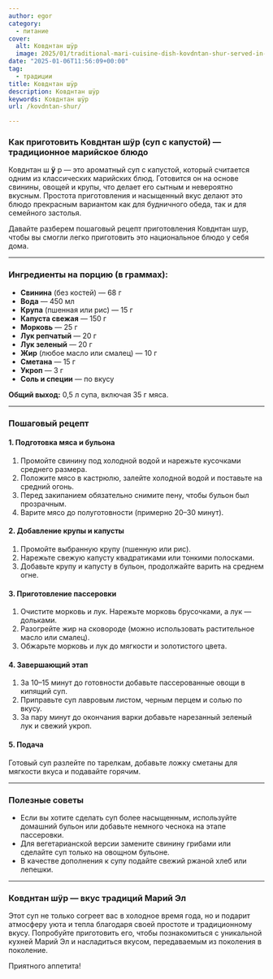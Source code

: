 ```yaml
---
author: egor
category:
  - питание
cover:
  alt: Ковднтан шÿр
  image: 2025/01/traditional-mari-cuisine-dish-kovdntan-shur-served-in-a-rustic-ceramic-bowl.jpg
date: "2025-01-06T11:56:09+00:00"
tag:
  - традиции
title: Ковднтан шÿр
description: Ковднтан шÿр
keywords: Ковднтан шÿр
url: /kovdntan-shur/

---
```

### Как приготовить **Ковднтан шÿр** (суп с капустой) — традиционное марийское блюдо

Ковднтан ш **ÿ** р — это ароматный суп с капустой, который считается одним из классических марийских блюд. Готовится он на основе свинины, овощей и крупы, что делает его сытным и невероятно вкусным. Простота приготовления и насыщенный вкус делают это блюдо прекрасным вариантом как для будничного обеда, так и для семейного застолья.

Давайте разберем пошаговый рецепт приготовления Ковднтан шур, чтобы вы смогли легко приготовить это национальное блюдо у себя дома.

* * *

### **Ингредиенты на порцию** (в граммах):

- **Свинина** (без костей) — 68 г
- **Вода** — 450 мл
- **Крупа** (пшенная или рис) — 15 г
- **Капуста свежая** — 150 г
- **Морковь** — 25 г
- **Лук репчатый** — 20 г
- **Лук зеленый** — 20 г
- **Жир** (любое масло или смалец) — 10 г
- **Сметана** — 15 г
- **Укроп** — 3 г
- **Соль и специи** — по вкусу

**Общий выход:** 0,5 л супа, включая 35 г мяса.

* * *

### **Пошаговый рецепт**

#### **1\. Подготовка мяса и бульона**

1. Промойте свинину под холодной водой и нарежьте кусочками среднего размера.
1. Положите мясо в кастрюлю, залейте холодной водой и поставьте на средний огонь.
1. Перед закипанием обязательно снимите пену, чтобы бульон был прозрачным.
1. Варите мясо до полуготовности (примерно 20–30 минут).

#### **2\. Добавление крупы и капусты**

1. Промойте выбранную крупу (пшенную или рис).
1. Нарежьте свежую капусту квадратиками или тонкими полосками.
1. Добавьте крупу и капусту в бульон, продолжайте варить на среднем огне.

#### **3\. Приготовление пассеровки**

1. Очистите морковь и лук. Нарежьте морковь брусочками, а лук — дольками.
1. Разогрейте жир на сковороде (можно использовать растительное масло или смалец).
1. Обжарьте морковь и лук до мягкости и золотистого цвета.

#### **4\. Завершающий этап**

1. За 10–15 минут до готовности добавьте пассерованные овощи в кипящий суп.
1. Приправьте суп лавровым листом, черным перцем и солью по вкусу.
1. За пару минут до окончания варки добавьте нарезанный зеленый лук и свежий укроп.

#### **5\. Подача**

Готовый суп разлейте по тарелкам, добавьте ложку сметаны для мягкости вкуса и подавайте горячим.

* * *

### **Полезные советы**

- Если вы хотите сделать суп более насыщенным, используйте домашний бульон или добавьте немного чеснока на этапе пассеровки.
- Для вегетарианской версии замените свинину грибами или сделайте суп только на овощном бульоне.
- В качестве дополнения к супу подайте свежий ржаной хлеб или лепешки.

* * *

### **Ковднтан шÿр — вкус традиций Марий Эл**

Этот суп не только согреет вас в холодное время года, но и подарит атмосферу уюта и тепла благодаря своей простоте и традиционному вкусу. Попробуйте приготовить его, чтобы познакомиться с уникальной кухней Марий Эл и насладиться вкусом, передаваемым из поколения в поколение.

Приятного аппетита!
